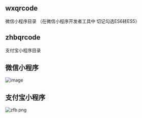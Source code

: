## wxqrcode

微信小程序目录 （在微信小程序开发者工具中 切记勾选ES6转ES5）

## zhbqrcode

支付宝小程序目录

## 微信小程序

![image](https://upload-images.jianshu.io/upload_images/6135193-10700732a6c522f6.png?imageMogr2/auto-orient/strip%7CimageView2/2/w/1240)

## 支付宝小程序
![zfb.png](https://upload-images.jianshu.io/upload_images/6135193-068e4e1171d56020.png?imageMogr2/auto-orient/strip%7CimageView2/2/w/1240)

